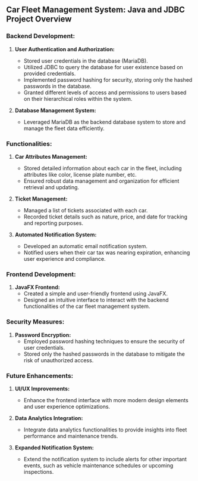 ## Car Fleet Management System: Java and JDBC Project Overview

### Backend Development:
1. **User Authentication and Authorization:**
   - Stored user credentials in the database (MariaDB).
   - Utilized JDBC to query the database for user existence based on provided credentials.
   - Implemented password hashing for security, storing only the hashed passwords in the database.
   - Granted different levels of access and permissions to users based on their hierarchical roles within the system.

2. **Database Management System:**
   - Leveraged MariaDB as the backend database system to store and manage the fleet data efficiently.

### Functionalities:
1. **Car Attributes Management:**
   - Stored detailed information about each car in the fleet, including attributes like color, license plate number, etc.
   - Ensured robust data management and organization for efficient retrieval and updating.

2. **Ticket Management:**
   - Managed a list of tickets associated with each car.
   - Recorded ticket details such as nature, price, and date for tracking and reporting purposes.

3. **Automated Notification System:**
   - Developed an automatic email notification system.
   - Notified users when their car tax was nearing expiration, enhancing user experience and compliance.

### Frontend Development:
1. **JavaFX Frontend:**
   - Created a simple and user-friendly frontend using JavaFX.
   - Designed an intuitive interface to interact with the backend functionalities of the car fleet management system.

### Security Measures:
1. **Password Encryption:**
   - Employed password hashing techniques to ensure the security of user credentials.
   - Stored only the hashed passwords in the database to mitigate the risk of unauthorized access.

### Future Enhancements:
1. **UI/UX Improvements:**
   - Enhance the frontend interface with more modern design elements and user experience optimizations.
   
2. **Data Analytics Integration:**
   - Integrate data analytics functionalities to provide insights into fleet performance and maintenance trends.

3. **Expanded Notification System:**
   - Extend the notification system to include alerts for other important events, such as vehicle maintenance schedules or upcoming inspections.
